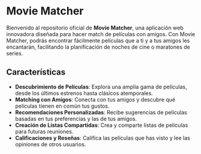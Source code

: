 # Movie Matcher

Bienvenido al repositorio oficial de **Movie Matcher**, una aplicación web innovadora diseñada para hacer match de películas con amigos. Con Movie Matcher, podrás encontrar fácilmente películas que a ti y a tus amigos les encantarán, facilitando la planificación de noches de cine o maratones de series.

## Características

- **Descubrimiento de Películas**: Explora una amplia gama de películas, desde los últimos estrenos hasta clásicos atemporales.
- **Matching con Amigos**: Conecta con tus amigos y descubre qué películas tienen en común tus gustos.
- **Recomendaciones Personalizadas**: Recibe sugerencias de películas basadas en tus preferencias y las de tus amigos.
- **Creación de Listas Compartidas**: Crea y comparte listas de películas para futuras reuniones.
- **Calificaciones y Reseñas**: Califica las películas que has visto y lee las opiniones de otros usuarios.
